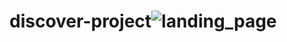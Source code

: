 # discover-project![landing_page](https://user-images.githubusercontent.com/54333199/121687512-0dc04700-ca88-11eb-8d1b-6403ea70e581.png)
